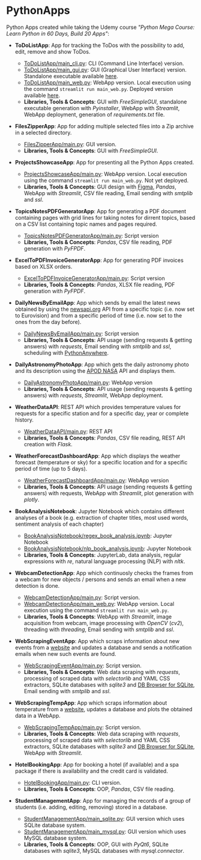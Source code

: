 # PythonApps
Python Apps created while taking the Udemy course _"Python Mega Course: Learn Python in 60 Days, Build 20 Apps"_:
* **ToDoListApp**: App for tracking the ToDos with the possibility to add, edit, remove and show ToDos.
  *  [ToDoListApp/main_cli.py](https://github.com/alexandru-cohal/PythonApps/blob/master/ToDoListApp/main_cli.py): CLI (Command Line Interface) version.
  *  [ToDoListApp/main_gui.py](https://github.com/alexandru-cohal/PythonApps/blob/master/ToDoListApp/main_gui.py): GUI (Graphical User Interface) version. Standalone executable available [here](https://github.com/alexandru-cohal/PythonApps/blob/master/ToDoListApp/dist/main_gui.exe).
  *  [ToDoListApp/main_web.py](https://github.com/alexandru-cohal/PythonApps/blob/master/ToDoListApp/main_web.py): WebApp version. Local execution using the command `streamlit run main_web.py`. Deployed version available [here](https://todolistapp-8smxwkmdvchwawix6ytkjv.streamlit.app/).
  *  **Libraries, Tools & Concepts**: GUI with _FreeSimpleGUI_, standalone executable generation with _Pyinstaller_, WebApp with _Streamlit_, WebApp deployment, generation of _requirements.txt_ file.

* **FilesZipperApp**: App for adding multiple selected files into a Zip archive in a selected directory.
  *  [FilesZipperApp/main.py](https://github.com/alexandru-cohal/PythonApps/blob/master/FilesZipperApp/main.py): GUI version.
  *  **Libraries, Tools & Concepts**: GUI with _FreeSimpleGUI_.

* **ProjectsShowcaseApp**: App for presenting all the Python Apps created.
  * [ProjectsShowcaseApp/main.py](https://github.com/alexandru-cohal/PythonApps/blob/master/ProjectsShowcaseApp/main.py): WebApp version. Local execution using the command `streamlit run main_web.py`. Not yet deployed.
  * **Libraries, Tools & Concepts**: GUI design with [Figma](https://www.figma.com/), _Pandas_, WebApp with _Streamlit_, CSV file reading, Email sending with _smtplib_ and _ssl_.

* **TopicsNotesPDFGeneratorApp**: App for generating a PDF document containing pages with grid lines for taking notes for dirrent topics, based on a CSV list containing topic names and pages required.
  *  [TopicsNotesPDFGeneratorApp/main.py](https://github.com/alexandru-cohal/PythonApps/blob/master/TopicsNotesPDFGeneratorApp/main.py): Script version
  *  **Libraries, Tools & Concepts**: _Pandas_, CSV file reading, PDF generation with _PyFPDF_.

* **ExcelToPDFInvoiceGeneratorApp**: App for generating PDF invoices based on XLSX orders.
  * [ExcelToPDFInvoiceGeneratorApp/main.py](https://github.com/alexandru-cohal/PythonApps/blob/master/ExcelToPDFInvoiceGeneratorApp/main.py): Script version
  * **Libraries, Tools & Concepts**: _Pandas_, XLSX file reading, PDF generation with _PyFPDF_.

* **DailyNewsByEmailApp**: App which sends by email the latest news obtained by using the [newsapi.org](https://newsapi.org/) API from a specific topic (i.e. now set to Eurovision) and from a specific period of time (i.e. now set to the ones from the day before).
  * [DailyNewsByEmailApp/main.py](https://github.com/alexandru-cohal/PythonApps/blob/master/DailyNewsByEmailApp/main.py): Script version
  * **Libraries, Tools & Concepts**: API usage (sending requests & getting answers) with _requests_, Email sending with _smtplib_ and _ssl_, scheduling with [PythonAnywhere](https://www.pythonanywhere.com/).

* **DailyAstronomyPhotoApp**: App which gets the daily astronomy photo and its description using the [APOD NASA](https://api.nasa.gov/) API and displays them.
  * [DailyAstronomyPhotoApp/main.py](https://github.com/alexandru-cohal/PythonApps/blob/master/DailyAstronomyPhotoApp/main.py): WebApp version
  * **Libraries, Tools & Concepts**: API usage (sending requests & getting answers) with _requests_, _Streamlit_, WebApp deployment.

* **WeatherDataAPI**: REST API which provides temperature values for requests for a specific station and for a specific day, year or complete history.
  * [WeatherDataAPI/main.py](https://github.com/alexandru-cohal/PythonApps/blob/master/WeatherDataAPI/main.py): REST API
  * **Libraries, Tools & Concepts**: _Pandas_, CSV file reading, REST API creation with _Flask_.

* **WeatherForecastDashboardApp**: App which displays the weather forecast (temperature or sky) for a specific location and for a specific period of time (up to 5 days).
  * [WeatherForecastDashboardApp/main.py](https://github.com/alexandru-cohal/PythonApps/blob/master/WeatherForecastDashboardApp/main.py): WebApp version
  * **Libraries, Tools & Concepts**: API usage (sending requests & getting answers) with requests, WebApp with _Streamlit_, plot generation with _plotly_.

* **BookAnalysisNotebook**: Jupyter Notebook which contains different analyses of a book (e.g. extraction of chapter titles, most used words, sentiment analysis of each chapter)
  * [BookAnalysisNotebook/regex_book_analysis.ipynb](https://github.com/alexandru-cohal/PythonApps/blob/master/BookAnalysisNotebook/regex_book_analysis.ipynb): Jupyter Notebook 
  * [BookAnalysisNotebook/nlp_book_analysis.ipynb](https://github.com/alexandru-cohal/PythonApps/blob/master/BookAnalysisNotebook/nlp_book_analysis.ipynb): Jupyter Notebook
  * **Libraries, Tools & Concepts**: JupyterLab, data analysis, regular expressions with _re_, natural language processing (NLP) with _nltk_.

* **WebcamDetectionApp**: App which continuosly checks the frames from a webcam for new objects / persons and sends an email when a new detection is done.
  * [WebcamDetectionApp/main.py](https://github.com/alexandru-cohal/PythonApps/blob/master/WebcamDetectionApp/main.py): Script version.
  * [WebcamDetectionApp/main_web.py](https://github.com/alexandru-cohal/PythonApps/blob/master/WebcamDetectionApp/main_web.py): WebApp version. Local execution using the command `streamlit run main_web.py`.
  * **Libraries, Tools & Concepts**: WebApp with _Streamlit_, image acquisition from webcam, image processing with _OpenCV_ (_cv2_), threading with _threading_, Email sending with _smtplib_ and _ssl_.

* **WebScrapingEventApp**: App which scraps information about new events from a [website](https://programmer100.pythonanywhere.com/tours/) and updates a database and sends a notification emails when new such events are found.
  * [WebScrapingEventApp/main.py](https://github.com/alexandru-cohal/PythonApps/blob/master/WebScrapingEventApp/main.py): Script version.
  * **Libraries, Tools & Concepts**: Web data scraping with _requests_, processing of scraped data with _selectorlib_ and YAML CSS extractors, SQLite databases with _sqlite3_ and [DB Browser for SQLite](https://sqlitebrowser.org/), Email sending with _smtplib_ and _ssl_.
 
* **WebScrapingTempApp**: App which scraps information about temperature from a [website](https://programmer100.pythonanywhere.com/), updates a database and plots the obtained data in a WebApp.
  * [WebScrapingTempApp/main.py](https://github.com/alexandru-cohal/PythonApps/blob/master/WebScrapingTempApp/main.py): Script version.
  * **Libraries, Tools & Concepts**: Web data scraping with _requests_, processing of scraped data with _selectorlib_ and YAML CSS extractors, SQLite databases with _sqlite3_ and [DB Browser for SQLite](https://sqlitebrowser.org/), WebApp with _Streamlit_.

* **HotelBookingApp**: App for booking a hotel (if available) and a spa package if there is availability and the credit card is validated.
  * [HotelBookingApp/main.py](https://github.com/alexandru-cohal/PythonApps/blob/master/HotelBookingApp/main.py): CLI version.
  * **Libraries, Tools & Concepts**: OOP, _Pandas_, CSV file reading.
 
* **StudentManagementApp**: App for managing the records of a group of students (i.e. adding, editing, removing) stored in a database.
  * [StudentManagementApp/main_sqlite.py](https://github.com/alexandru-cohal/PythonApps/blob/master/StudentManagementApp/main_sqlite.py): GUI version which uses SQLite database system.
  * [StudentManagementApp/main_mysql.py](https://github.com/alexandru-cohal/PythonApps/blob/master/StudentManagementApp/main_mysql.py): GUI version which uses MySQL database system.
  * **Libraries, Tools & Concepts**: OOP, GUI with _PyQt6_, SQLite databases with _sqlite3_, MySQL databases with _mysql.connector_.
